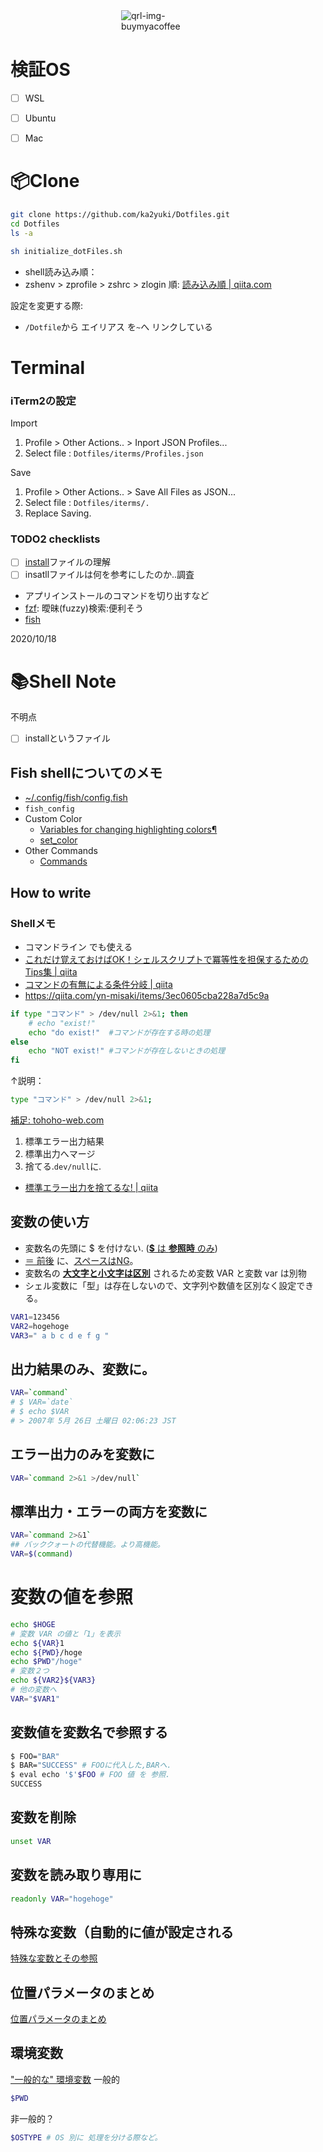 <div class="pc qr-bmc" style="width: 150px;margin: 0px auto;">
  <img loading="lazy" src="bmc_qr.png" alt="qrl-img-buymyacoffee" />
</div>

# 検証OS
- [ ] WSL
- [ ] Ubuntu
- [ ] Mac


# 📦Clone
```zsh
git clone https://github.com/ka2yuki/Dotfiles.git
cd Dotfiles
ls -a

sh initialize_dotFiles.sh
```
- shell読み込み順：  
- zshenv > zprofile > zshrc > zlogin 順: [読み込み順 | qiita.com](https://qiita.com/muran001/items/7b104d33f5ea3f75353f)

設定を変更する際:  
- `/Dotfile`から エイリアス を`~`へ リンクしている

# Terminal
### iTerm2の設定
Import
1. Profile > Other Actions.. > Inport JSON Profiles...
2. Select file : `Dotfiles/iterms/Profiles.json`

Save
1. Profile > Other Actions.. > Save All Files as JSON...
2. Select file : `Dotfiles/iterms/.`
3. Replace Saving.

### TODO2 checklists
- [ ] [install](https://github.com/ka2yuki/Dotfiles/blob/master/install)ファイルの理解
- [ ] insatllファイルは何を参考にしたのか..調査
- アプリインストールのコマンドを切り出すなど
- [fzf](https://github.com/jethrokuan/fzf): 曖昧(fuzzy)検索:便利そう
- [fish](https://fishshell.com/)
  
2020/10/18

# 📚Shell Note
不明点
- [ ] installというファイル

## Fish shellについてのメモ
- [~/.config/fish/config.fish](https://fishshell.com/docs/current/faq.html?highlight=config#how-do-i-run-a-command-every-login-what-s-fish-s-equivalent-to-bashrc-or-profile)
- `fish_config`
- Custom Color
  - [Variables for changing highlighting colors¶
  ](https://fishshell.com/docs/current/index#variables-color)
  - [set_color](https://fishshell.com/docs/current/cmds/set_color.html?highlight=color#set-color-set-the-terminal-color)
- Other Commands
  - [Commands](https://fishshell.com/docs/current/commands.html?highlight=alias)


## How to write
### Shellメモ
- コマンドライン でも使える
- [これだけ覚えておけばOK！シェルスクリプトで冪等性を担保するためのTips集 | qiita](https://qiita.com/yn-misaki/items/3ec0605cba228a7d5c9a)
- [コマンドの有無による条件分岐 | qiita](https://qiita.com/8ayac/items/b6b6f0a385d08659316b)
- https://qiita.com/yn-misaki/items/3ec0605cba228a7d5c9a

```sh
if type "コマンド" > /dev/null 2>&1; then
    # echo "exist!"
    echo "do exist!"  #コマンドが存在する時の処理
else
    echo "NOT exist!" #コマンドが存在しないときの処理
fi
```
↑説明：
```sh
type "コマンド" > /dev/null 2>&1; 
```


[補足: tohoho-web.com](https://www.tohoho-web.com/ex/shell.html#meta)
1. 標準エラー出力結果
2. 標準出力へマージ
3. 捨てる.`dev/null`に.
- [標準エラー出力を捨てるな! | qiita](https://qiita.com/ritukiii/items/b3d91e97b71ecd41d4ea)
## 変数の使い方
- 変数名の先頭に $ を付けない. (<u>**$** は **参照時** のみ</u>)
- <u>＝ 前後</u> に、<u>スペースはNG</u>。
- 変数名の <u>**大文字と小文字は区別**</u> されるため変数 VAR と変数 var は別物
- シェル変数に「型」は存在しないので、文字列や数値を区別なく設定できる。
```sh
VAR1=123456
VAR2=hogehoge
VAR3=" a b c d e f g "
```
## 出力結果のみ、変数に。
```sh
VAR=`command`
# $ VAR=`date`
# $ echo $VAR
# > 2007年 5月 26日 土曜日 02:06:23 JST
```
## エラー出力のみを変数に
```sh
VAR=`command 2>&1 >/dev/null`
```
## 標準出力・エラーの両方を変数に
```sh
VAR=`command 2>&1`
## バッククォートの代替機能。より高機能。
VAR=$(command)
```
# 変数の値を参照
```sh
echo $HOGE
# 変数 VAR の値と「1」を表示
echo ${VAR}1
echo ${PWD}/hoge
echo $PWD"/hoge"
# 変数２つ
echo ${VAR2}${VAR3}
# 他の変数へ
VAR="$VAR1"
```
## 変数値を変数名で参照する
```sh
$ FOO="BAR"
$ BAR="SUCCESS" # FOOに代入した,BARへ.
$ eval echo '$'$FOO # FOO 値 を 参照.
SUCCESS
```
## 変数を削除
```sh
unset VAR
```
## 変数を読み取り専用に
```sh
readonly VAR="hogehoge"
```

## 特殊な変数（自動的に値が設定される
[特殊な変数とその参照](https://shellscript.sunone.me/variable.html#%E7%89%B9%E6%AE%8A%E3%81%AA%E5%A4%89%E6%95%B0%E3%81%A8%E3%81%9D%E3%81%AE%E5%8F%82%E7%85%A7)
## 位置パラメータのまとめ
[位置パラメータのまとめ](https://shellscript.sunone.me/variable.html#%E4%BD%8D%E7%BD%AE%E3%83%91%E3%83%A9%E3%83%A1%E3%83%BC%E3%82%BF%E3%81%AE%E3%81%BE%E3%81%A8%E3%82%81)
## 環境変数
["一般的な" 環境変数](https://shellscript.sunone.me/variable.html#%E7%92%B0%E5%A2%83%E5%A4%89%E6%95%B0)
一般的
```sh
$PWD
```
非一般的？
```sh
$OSTYPE # OS 別に 処理を分ける際など。
```
